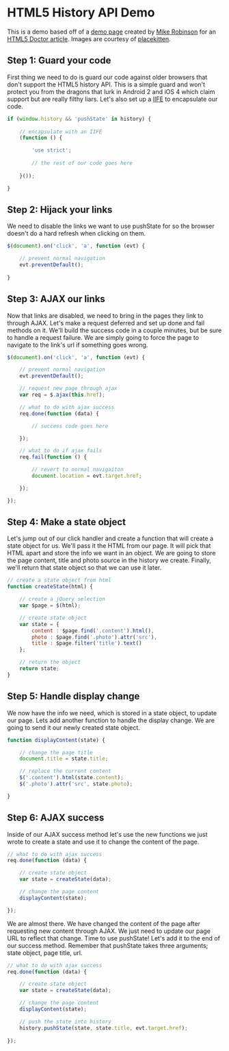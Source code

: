 # HTML5 History API Demo

This is a demo based off of a [demo page](http://html5doctor.com/demos/history/) created by [Mike Robinson](https://twitter.com/akamike) for an [HTML5 Doctor article](http://html5doctor.com/history-api/). Images are courtesy of [placekitten](http://placekitten.com/).

## Step 1: Guard your code

First thing we need to do is guard our code against older browsers that don't support the HTML5 history API. This is a simple guard and won't protect you from the dragons that lurk in Android 2 and iOS 4 which claim support but are really filthy liars. Let's also set up a [IIFE](http://benalman.com/news/2010/11/immediately-invoked-function-expression/) to encapsulate our code.

```javascript
if (window.history && 'pushState' in history) {
    
    // encapsulate with an IIFE
    (function () {

        'use strict';
        
        // the rest of our code goes here
        
    }());

}
```

## Step 2: Hijack your links

We need to disable the links we want to use pushState for so the browser doesn't do a hard refresh when clicking on them.

```javascript
$(document).on('click', 'a', function (evt) {

    // prevent normal navigation    
    evt.preventDefault();
    
}
```

## Step 3: AJAX our links

Now that links are disabled, we need to bring in the pages they link to through AJAX. Let's make a request deferred and set up done and fail methods on it. We'll build the success code in a couple minutes, but be sure to handle a request failure. We are simply going to force the page to navigate to the link's url if something goes wrong.

```javascript
$(document).on('click', 'a', function (evt) {

    // prevent normal navigation
    evt.preventDefault();

    // request new page through ajax
    var req = $.ajax(this.href);

    // what to do with ajax success
    req.done(function (data) {

        // success code goes here

    });

    // what to do if ajax fails
    req.fail(function () {

        // revert to normal navigaiton
        document.location = evt.target.href;

    });

});
```

## Step 4: Make a state object

Let's jump out of our click handler and create a function that will create a state object for us. We'll pass it the HTML from our page. It will pick that HTML apart and store the info we want in an object. We are going to store the page content, title and photo source in the history we create. Finally, we'll return that state object so that we can use it later.

```javascript
// create a state object from html
function createState(html) {

    // create a jQuery selection
    var $page = $(html);

    // create state object
    var state = {
        content : $page.find('.content').html(),
        photo : $page.find('.photo').attr('src'),
        title : $page.filter('title').text()
    };

    // return the object
    return state;
}
```

## Step 5: Handle display change

We now have the info we need, which is stored in a state object, to update our page. Lets add another function to handle the display change. We are going to send it our newly created state object.

```javascript
function displayContent(state) {

    // change the page title
    document.title = state.title;

    // replace the current content
    $('.content').html(state.content);
    $('.photo').attr('src', state.photo);

}
```

## Step 6: AJAX success

Inside of our AJAX success method let's use the new functions we just wrote to create a state and use it to change the content of the page.

```javascript
// what to do with ajax success
req.done(function (data) {

    // create state object
    var state = createState(data);

    // change the page content
    displayContent(state);

});
```

We are almost there. We have changed the content of the page after requesting new content through AJAX. We just need to update our page URL to reflect that change. Time to use pushState! Let's add it to the end of our success method. Remember that pushState takes three arguments; state object, page title, url.

```javascript
// what to do with ajax success
req.done(function (data) {

    // create state object
    var state = createState(data);

    // change the page content
    displayContent(state);

    // push the state into history
    history.pushState(state, state.title, evt.target.href);
    
});
```